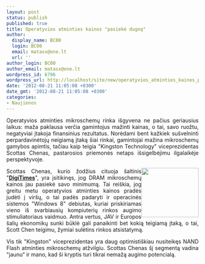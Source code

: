```yaml
---
layout: post
status: publish
published: true
title: Operatyvios atminties kainos "pasiekė dugną"
author:
  display_name: BC00
  login: BC00
  email: matasx@one.lt
  url: ''
author_login: BC00
author_email: matasx@one.lt
wordpress_id: 6796
wordpress_url: http://localhost/site/new/operatyvios_atminties_kainos_pasieke_dugna/
date: '2012-08-21 11:05:08 +0300'
date_gmt: '2012-08-21 11:05:08 +0300'
categories:
- Naujienos
---
```

<p style="text-align: justify;">
	Operatyvios atminties mikroschemų rinka i&scaron;gyvena ne pačius geriausius laikus: maža paklausa verčia gamintojus mažinti kainas, o tai, savo ruožtu, negatyviai įtakoja finansinius rezultatus. Norėdami bent kažkiek su&scaron;velninti perpardavinėtojų neigiamą įtaką &scaron;iai rinkai, gamintojai mažina mikroschemų gamybos apimtis, tačiau kaip teigia &quot;Kingston Technology&quot; viceprezidentas Scottas Chenas, pastarosios priemonės netaps i&scaron;sigelbėjimu ilgalaikėje perspektyvoje.</p>
<p>
	<img alt="" src="http://technews.lt/userfiles/kingston ram.jpg" style="width: 150px; height: 129px; float: right; text-align: justify;" /></p>
<p style="text-align: justify;">
	Scottas Chenas, kurio žodžius cituoja &scaron;altinis &quot;<strong><a href="http://www.digitimes.com/news/a20120820PD213.html">DigiTimes</a></strong>&quot;, yra įsitikinęs, jog DRAM mikroschemų kainos jau pasiekė savo minimumą. Tai rei&scaron;kia, jog greitu metu operatyvios atminties kainos pradės judėti į vir&scaron;ų, o tai padės padaryti ir operacinės sistemos &quot;Windows 8&quot; debiutas, kuriai priskiriamas vieno i&scaron; svarbiausių kompiuterių rinkos augimo stimuliatoriaus vaidmuo. Antra vertus, JAV ir Europos &scaron;alių ekonomikų sunki būklė gali panaikinti bet kokią teigiamą įtaką, o tai, Scott Chen teigimu, žymiai sulėtins rinkos atsistatymą.</p>
<p style="text-align: justify;">
	Vis tik &quot;Kingston&quot; viceprezidentas yra daug optimisti&scaron;kiau nusiteikęs NAND Flash atminties mikroschemų atžvilgiu. Scottas Chenas &scaron;į segmentą vadina &quot;jaunu&ldquo; ir mano, kad &scaron;i kryptis turi tikrai nemažą augimo potencialą.</p>
